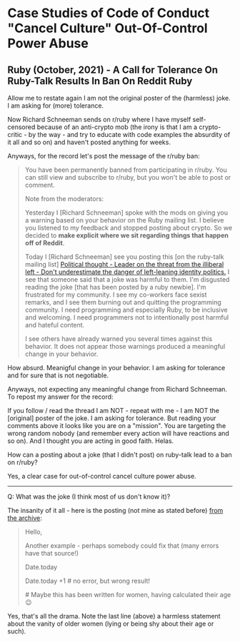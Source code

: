 # Case Studies of Code of Conduct "Cancel Culture" Out-Of-Control Power Abuse


## Ruby (October, 2021) - A Call for Tolerance On Ruby-Talk Results In Ban On Reddit Ruby


Allow me to restate again I am not the original poster of the
(harmless) joke. I am asking for (more) tolerance.

Now Richard Schneeman sends on r/ruby where I have myself
self-censored because of an anti-crypto mob (the irony is that I am a
crypto-critic - by the way - and try to educate with code examples the
absurdity of it all and so on) and haven't posted anything for weeks.

Anyways, for the record let's post the message of the r/ruby ban:

> You have been permanently banned from participating in r/ruby.
> You can still view and subscribe to r/ruby, but you won't be able
>  to post or comment.
>
> Note from the moderators:
>
> Yesterday I [Richard Schneeman] spoke with the mods on giving you a warning based on your
> behavior on the Ruby mailing list. I believe you listened to my feedback and
> stopped posting about crypto. So we decided to **make explicit where we sit
>  regarding things that happen off of Reddit**.
>
> Today I [Richard Schneeman] see you posting this [on the ruby-talk mailing list]
> [Political thought - Leader on the threat from the illiberal left - Don't underestimate the danger of left-leaning identity politics.](https://rubytalk.org/t/political-thought-leader-on-the-threat-from-the-illiberal-left-don-t-underestimate-the-danger-of-left-leaning-identity-politics/75583) 
> I see that someone said that a joke was harmful to them. I'm disgusted reading the joke [that has been posted by a ruby newbie]. 
> I'm frustrated for my community. I see my co-workers face sexist remarks, and I see them burning out and quitting the programming community. 
> I need programming and especially Ruby, to be inclusive and welcoming. I need programmers not to intentionally post harmful and hateful content.
>
> I see others have already warned you several times against this behavior.
> It does not appear those warnings produced a meaningful
>  change in your behavior.
>

How absurd. Meanigful change in your behavior. I am asking for
tolerance and for sure that is not negotiable.

Anyways, not expecting any meaningful change from Richard
Schneeman. To repost my answer for the record:

If you follow / read the thread I am NOT - repeat with me - I am NOT the [original] poster of the
joke. I am asking for tolerance. But reading your
comments above it looks like you are on a "mission". You are targeting
the wrong random nobody (and remember every action will have reactions
and so on). And I thought you are acting in good faith. Helas. 

How can a posting about a joke (that I didn't post) on ruby-talk lead to a ban on r/ruby?      

Yes, a clear case for out-of-control cancel culture power abuse.  

----

Q: What was the joke (I think most of us don't know it)?

The insanity of it all - here is the posting (not mine as stated before) [from the archive](https://rubytalk.org/t/simple-operations/75577):

> Hello,
>
> Another example - perhaps somebody could fix that
> (many errors have that source!)
>
> Date.today
>
> Date.today +1 # no error, but wrong result!
>
> \# Maybe this has been written for women, having calculated their age :wink:


Yes, that's all the drama.
Note the last line (above) a harmless statement about the vanity of older women (lying or being shy about their age or such).  

